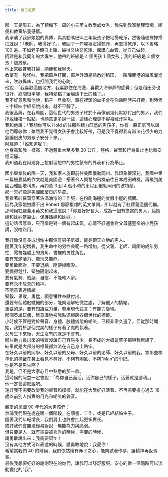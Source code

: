 ```yaml
---
title: 男子氣概
---
```


那一天是周五，為了預備下一周的小三英文教學處女秀，我先到教室整理環境，順便和教室培養感情。  
我承襲了我家娘娘的真傳，與其動嘴巴叫三年級孩子把地掃乾淨，然後隨便揮揮掃把就說：「老師，我掃好了。」我回了一句哪裡沒掃乾淨，再去掃乾淨，以下省略 100 遍。不如老子親自上陣，掃得又快又乾淨，保護心血管，從自己做起。  
阿建是和我同年的大專生，他帶的班級是 4 個男孩 1 個女孩；我的班級是 3 個女孩 1 個男孩。  
他上來觀賞我打掃，順便和我聊天。  
教室有一股怪味，我把窗戶打開，窗戶外頭是熟悉的稻田，一陣陣鹿港的海風灌進來，吹散異味，也打開我們的心防。  
他說：「我喜歡這個地方，我喜歡住在海邊，喜歡大海寧靜的感覺；但是稻田旁也很好，鄉間很平靜，我特愛稻子金燦燦下垂的樣子。」  
我不好意思和他說，稻子一旦收割，藏在裡頭的蚊子會在你熟睡時來打攪，到時候三字經四字經都說出來，就不平靜了。  
我很高興，在我周圍，這個世代的男孩子終於不再像前幾代默默付出的男人，我們掙脫桎梏一點點，也願意更多說一些，這樣心理更不容易藏汙納垢。  
我和他說：「我想你可以 Hold 的住那些精力旺盛的男孩子，你有一股正氣可以讓他們尊敬你；雖然我不覺得女孩子會比較好帶，可是我不覺得我有辦法花很少的力氣讓很皮的男孩子安分下來。」  
阿建道：「誰知道呢？」  
他身高和我一樣高，不過體重大至多我 20 公斤，體格、聲音和行為舉止也比較安穩沉靜。  
我知道我在阿建身上投射理想中的男性該有的外表和行為舉止。

國小畢業後的隔一天，我和家人旋即前往美國俄勒岡州。我印象很深刻，我國中第一篇被嘉獎的作文就是美國遊：搭著令人興奮的飛機前往日本成田轉機，再飛到美國西雅圖塔科馬。再約莫 3 到 4 個小時的車程到俄勒岡州的波特蘭。  
那一天好像是美國國慶日的早晨。  
我看著紅羅蔔穿著沾滿油漆的工作服，在粉刷海邊的度假小屋的牆面。  
因為我家娘娘講不出 Robert 那麼複雜的英文單詞，所以就有了紅蘿蔔這個代稱。  
那時候紅羅蔔用英文和我這麼說：「你要好好長大，成為一個有擔當的男人，給媽媽和妹妹當靠山，保護媽媽和妹妹。」  
這句話很厚重，只可惜是對一個有起床氣，心情不好還會對父母塞聖帝的小屁孩講，沒啥路用。

我好像沒有長成想像中那個有男子氣概，能夠頂天立地的男人。  
隨著我年紀增長，我生命中的男性典範一路增加，從父親、老師、周圍的成年男性、電視媒體上的男角、書裡的男性角色。  
要有充滿活力、能玩又能靜。  
要勇敢面對，不要退縮，隨便掉眼淚。  
要變得健壯、堅強陽剛起來。  
要有氣勢、威嚴、自信、不能輸人家。  
要有永不放棄的精神。  
不隨意表達情緒。  
堅毅、果敢，勇猛，願意犧牲奉獻付出。  
還要有個體貼纖細的部分，能夠理解細微之處，了解他人的情緒。  
重要的是，要有知識或力量，套用現代語言：有能力變現。  
那個英雄玩偶，無意識地被我貼滿橫跨各個世代的標籤。  
小時候不管是對於聲音、身體、肢體儀態的嘲笑，已經非常久遠了。但從那時開始，我對於那個完美的樣子有著了魔的執著。  
父母生下來後，天生沒有的就是不會有。  
那些勉力長出來的特質沒讓自己容易多少，長不成的大概這輩子都與我無緣了。  
結果就是大部分的標籤都無法在自己身上貼牢。  
在好久以前的同學、好久以前的父母、好久以前的老師、好久以前的我，拿那些標準化的標籤在身上看見不夠好、不夠有剛氣、不夠”Man”的印記。  
你是不是男生啊？  
我是，但不是大家心目中熟悉的那一款。  
這時候的阿益一定會說：「為你自己而活，活你自己的樣子，活著就是勝利。」  
他一定會這麼說吧。  
還好我不需要改變我的聲音和模樣，就能在大學好好活著，不再需要擔心過去 18 歲以前別人指責的目光和嘲笑的雜音。

親愛的民國 90 年代的大男孩們：  
無論我們現在處在哪一個階段，在讀書、工作、或是已經結婚生子。  
隨著我們年紀增長，我們肩上也許會扛起更多責任。  
或許我們會無法輕易訴說－無能為力與脆弱。  
但只要是人，就有需要被秀秀的時候，需要的時候，  
請勇敢說出來：我需要幫忙！  
沒有其他方式可以表達的時候，請勇敢地說：我愛你！  
希望當我們 40 的時候，我們依然懷有赤子之心，能夠試著作夢，讓精神再返青春。  
最後我想要好好的謝謝現在的你們，讓我可以舒舒服服、安心的做一個隨時可以流動變化的”我”。
